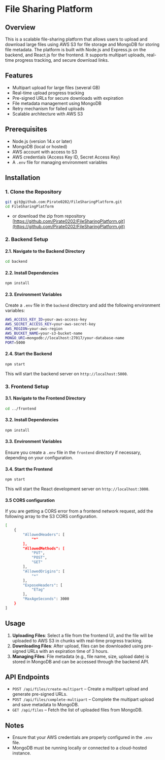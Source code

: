 
# File Sharing Platform

## Overview
This is a scalable file-sharing platform that allows users to upload and download large files using AWS S3 for file storage and MongoDB for storing file metadata. The platform is built with Node.js and Express.js on the backend, and React.js for the frontend. It supports multipart uploads, real-time progress tracking, and secure download links.

## Features
- Multipart upload for large files (several GB)
- Real-time upload progress tracking
- Pre-signed URLs for secure downloads with expiration
- File metadata management using MongoDB
- Retry mechanism for failed uploads
- Scalable architecture with AWS S3

## Prerequisites
- Node.js (version 14.x or later)
- MongoDB (local or hosted)
- AWS account with access to S3
- AWS credentials (Access Key ID, Secret Access Key)
- A `.env` file for managing environment variables

## Installation

### 1. Clone the Repository
```bash
git git@github.com:Pirate0202/FileSharingPlatform.git
cd FileSharingPlatform
```
- or download the zip from repository 
[https://github.com/Pirate0202/FileSharingPlatform.git](https://github.com/Pirate0202/FileSharingPlatform.git)

### 2. Backend Setup

#### 2.1. Navigate to the Backend Directory
```bash
cd backend
```

#### 2.2. Install Dependencies
```bash
npm install
```

#### 2.3. Environment Variables
Create a `.env` file in the `backend` directory and add the following environment variables:

```bash
AWS_ACCESS_KEY_ID=your-aws-access-key
AWS_SECRET_ACCESS_KEY=your-aws-secret-key
AWS_REGION=your-aws-region
AWS_BUCKET_NAME=your-s3-bucket-name
MONGO_URI=mongodb://localhost:27017/your-database-name
PORT=5000
```

#### 2.4. Start the Backend
```bash
npm start
```
This will start the backend server on `http://localhost:5000`.

### 3. Frontend Setup

#### 3.1. Navigate to the Frontend Directory
```bash
cd ../frontend
```

#### 3.2. Install Dependencies
```bash
npm install
```

#### 3.3. Environment Variables
Ensure you create a `.env` file in the `frontend` directory if necessary, depending on your configuration.

#### 3.4. Start the Frontend
```bash
npm start
```
This will start the React development server on `http://localhost:3000`.

#### 3.5 CORS configuration
If you are getting a CORS error from a frontend network request, add the following array to the S3 CORS configuration.
```bash
[
    {
        "AllowedHeaders": [
            "*"
        ],
        "AllowedMethods": [
            "PUT",
            "POST",
            "GET"
        ],
        "AllowedOrigins": [
            "*"
        ],
        "ExposeHeaders": [
            "ETag"
        ],
        "MaxAgeSeconds": 3000
    }
]
```

## Usage

1. **Uploading Files**: Select a file from the frontend UI, and the file will be uploaded to AWS S3 in chunks with real-time progress tracking.
2. **Downloading Files**: After upload, files can be downloaded using pre-signed URLs with an expiration time of 3 hours.
3. **Managing Files**: File metadata (e.g., file name, size, upload date) is stored in MongoDB and can be accessed through the backend API.

## API Endpoints

- `POST /api/files/create-multipart` – Create a multipart upload and generate pre-signed URLs.
- `POST /api/files/complete-multipart` – Complete the multipart upload and save metadata to MongoDB.
- `GET /api/files` – Fetch the list of uploaded files from MongoDB.

## Notes

- Ensure that your AWS credentials are properly configured in the `.env` file.
- MongoDB must be running locally or connected to a cloud-hosted instance.


